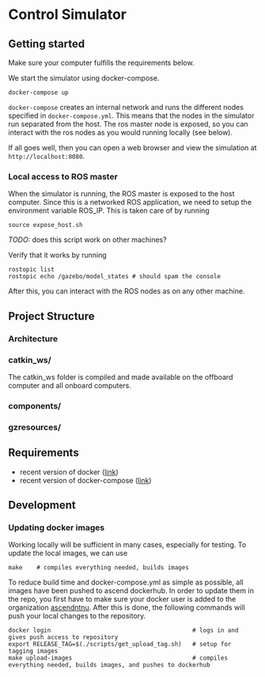 # Control Simulator


## Getting started
Make sure your computer fulfills the requirements below. 

We start the simulator using docker-compose.
```
docker-compose up
```
`docker-compose` creates an internal network and runs the different nodes specified in `docker-compose.yml`. This means that the nodes in the simulator run separated from the host. The ros master node is exposed, so you can interact with the ros nodes as you would running locally (see below). 

If all goes well, then you can open a web browser and view the simulation at `http://localhost:8080`. 

### Local access to ROS master
When the simulator is running, the ROS master is exposed to the host computer. Since this is a networked ROS application, we need to setup the environment variable ROS_IP.
This is taken care of by running
```
source expose_host.sh 
```
*TODO:* does this script work on other machines?

Verify that it works by running
```
rostopic list
rostopic echo /gazebo/model_states # should spam the console
```
After this, you can interact with the ROS nodes as on any other machine.

## Project Structure

### Architecture

### catkin_ws/
The catkin_ws folder is compiled and made available on the offboard computer and all onboard computers. 

### components/

### gzresources/

## Requirements
- recent version of docker ([link](https://docs.docker.com/install/linux/docker-ce/ubuntu/))
- recent version of docker-compose ([link](https://docs.docker.com/compose/install/))

## Development

### Updating docker images 

Working locally will be sufficient in many cases, especially for testing. To update the local images, we can use
```
make    # compiles everything needed, builds images
```

To reduce build time and docker-compose.yml as simple as possible, all images have been pushed to ascend dockerhub. In order to update them in the repo, you first have to make sure your docker user is added to the organization [ascendntnu](https://hub.docker.com/u/ascendntnu/). After this is done, the following commands will push your local changes to the repository. 
```
docker login                                        # logs in and gives push access to repository
export RELEASE_TAG=$(./scripts/get_upload_tag.sh)   # setup for tagging images
make upload-images                                  # compiles everything needed, builds images, and pushes to dockerhub
```
